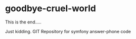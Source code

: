 # goodbye-cruel-world
This is the end..... 

Just kidding.
GIT Repository for symfony answer-phone code
